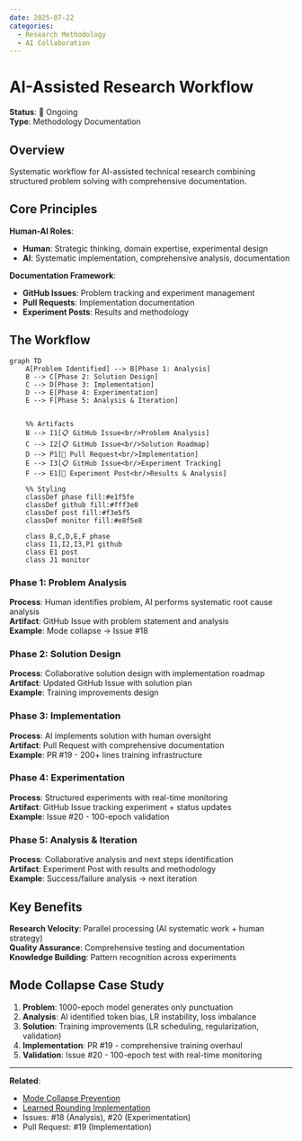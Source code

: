```yaml
---
date: 2025-07-22
categories:
  - Research Methodology
  - AI Collaboration
---
```


# AI-Assisted Research Workflow

**Status**: 🔄 Ongoing  
**Type**: Methodology Documentation

## Overview

Systematic workflow for AI-assisted technical research combining structured problem solving with comprehensive documentation.

<!-- more -->

## Core Principles

**Human-AI Roles**:
- **Human**: Strategic thinking, domain expertise, experimental design  
- **AI**: Systematic implementation, comprehensive analysis, documentation

**Documentation Framework**:
- **GitHub Issues**: Problem tracking and experiment management
- **Pull Requests**: Implementation documentation
- **Experiment Posts**: Results and methodology

## The Workflow

```mermaid
graph TD
    A[Problem Identified] --> B[Phase 1: Analysis]
    B --> C[Phase 2: Solution Design]
    C --> D[Phase 3: Implementation]
    D --> E[Phase 4: Experimentation]
    E --> F[Phase 5: Analysis & Iteration]

    
    %% Artifacts
    B --> I1[📋 GitHub Issue<br/>Problem Analysis]
    C --> I2[📋 GitHub Issue<br/>Solution Roadmap]
    D --> P1[🔀 Pull Request<br/>Implementation]
    E --> I3[📋 GitHub Issue<br/>Experiment Tracking]
    F --> E1[📝 Experiment Post<br/>Results & Analysis]
    
    %% Styling
    classDef phase fill:#e1f5fe
    classDef github fill:#fff3e0
    classDef post fill:#f3e5f5
    classDef monitor fill:#e8f5e8
    
    class B,C,D,E,F phase
    class I1,I2,I3,P1 github
    class E1 post
    class J1 monitor
```

### Phase 1: Problem Analysis
**Process**: Human identifies problem, AI performs systematic root cause analysis  
**Artifact**: GitHub Issue with problem statement and analysis  
**Example**: Mode collapse → Issue #18

### Phase 2: Solution Design  
**Process**: Collaborative solution design with implementation roadmap  
**Artifact**: Updated GitHub Issue with solution plan  
**Example**: Training improvements design

### Phase 3: Implementation
**Process**: AI implements solution with human oversight  
**Artifact**: Pull Request with comprehensive documentation  
**Example**: PR #19 - 200+ lines training infrastructure

### Phase 4: Experimentation
**Process**: Structured experiments with real-time monitoring  
**Artifact**: GitHub Issue tracking experiment + status updates  
**Example**: Issue #20 - 100-epoch validation

### Phase 5: Analysis & Iteration
**Process**: Collaborative analysis and next steps identification  
**Artifact**: Experiment Post with results and methodology  
**Example**: Success/failure analysis → next iteration

## Key Benefits

**Research Velocity**: Parallel processing (AI systematic work + human strategy)  
**Quality Assurance**: Comprehensive testing and documentation  
**Knowledge Building**: Pattern recognition across experiments

## Mode Collapse Case Study

1. **Problem**: 1000-epoch model generates only punctuation
2. **Analysis**: AI identified token bias, LR instability, loss imbalance
3. **Solution**: Training improvements (LR scheduling, regularization, validation)
4. **Implementation**: PR #19 - comprehensive training overhaul
5. **Validation**: Issue #20 - 100-epoch test with real-time monitoring

---

**Related**: 
- [Mode Collapse Prevention](2025-07-22-mode-collapse-prevention.md)
- [Learned Rounding Implementation](2025-07-21-learned-rounding-implementation.md)
- Issues: #18 (Analysis), #20 (Experimentation)
- Pull Request: #19 (Implementation)
